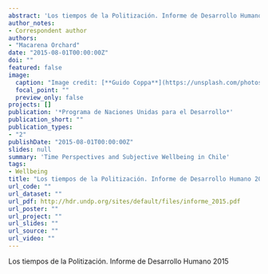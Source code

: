 ```yaml
---
abstract: 'Los tiempos de la Politización. Informe de Desarrollo Humano 2015'
author_notes:
- Correspondent author
authors:
- "Macarena Orchard"
date: "2015-08-01T00:00:00Z"
doi: ""
featured: false
image:
  caption: "Image credit: [**Guido Coppa**](https://unsplash.com/photos/zKMPwG7QKac?utm_source=unsplash&utm_medium=referral&utm_content=creditShareLink)"
  focal_point: ""
  preview_only: false
projects: []
publication: '*Programa de Naciones Unidas para el Desarrollo*'
publication_short: ""
publication_types:
- "2"
publishDate: "2015-08-01T00:00:00Z"
slides: null
summary: 'Time Perspectives and Subjective Wellbeing in Chile'
tags:
- Wellbeing
title: "Los tiempos de la Politización. Informe de Desarrollo Humano 2015"
url_code: ""
url_dataset: ""
url_pdf: http://hdr.undp.org/sites/default/files/informe_2015.pdf
url_poster: ""
url_project: ""
url_slides: ""
url_source: ""
url_video: ""
---
```


Los tiempos de la Politización. Informe de Desarrollo Humano 2015
